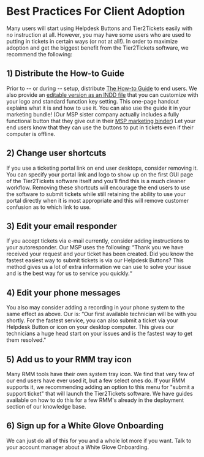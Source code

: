 # Best Practices For Client Adoption
Many users will start using Helpdesk Buttons and Tier2Tickets easily with no instruction at all. However, you may have some users who are used to putting in tickets in certain ways (or not at all!). In order to maximize adoption and get the biggest benefit from the Tier2Tickets software, we recommend the following:

## 1) Distribute the How-to Guide
Prior to -- or during -- setup, distribute [The How-to Guide](https://www.helpdeskbuttons.com/wp-content/uploads/2020/03/Introduction-to-HDB-20200311.pdf) to end users. We also provide an [editable version as an INDD file](https://docs.tier2tickets.com/content/marketing/how-to/) that you can customize with your logo and standard function key setting. This one-page handout explains what it is and how to use it. You can also use the guide it in your marketing bundle! (Our MSP sister company actually includes a fully functional button that they give out in their [MSP marketing binder](https://imgur.com/a/TSeuoLU)) Let your end users know that they can use the buttons to put in tickets even if their computer is offline.

## 2) Change user shortcuts
 If you use a ticketing portal link on end user desktops, consider removing it.  You can specify your portal link and logo to show up on the first GUI page of the Tier2Tickets software itself and you'll find this is a much cleaner workflow. Removing these shortcuts will encourage the end users to use the software to submit tickets while still retaining the ability to use your portal directly when it is most appropriate and this will remove customer confusion as to which link to use.  

## 3) Edit your email responder
If you accept tickets via e-mail currently, consider adding instructions to your autoresponder. Our MSP uses the following:  “Thank you we have received your request and your ticket has been created.  Did you know the fastest easiest way to submit tickets is via our Helpdesk Buttons?  This method gives us a lot of extra information we can use to solve your issue and is the best way for us to service you quickly.“

## 4) Edit your phone messages
You also may consider adding a recording in your phone system to the same effect as above. Our is: “Our first available technician will be with you shortly. For the fastest service, you can also submit a ticket via your Helpdesk Button or icon on your desktop computer. This gives our technicians a huge head start on your issues and is the fastest way to get them resolved."

## 5) Add us to your RMM tray icon
Many RMM tools have their own system tray icon.  We find that very few of our end users have ever used it, but a few select ones do.  If your RMM supports it, we recommending adding an option to this menu for "submit a support ticket" that will launch the Tier2Tickets software.  We have guides available on how to do this for a few RMM's already in the deployment section of our knowledge base.   

## 6) Sign up for a White Glove Onboarding
We can just do all of this for you and a whole lot more if you want.  Talk to your account manager about a White Glove Onboarding.
